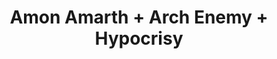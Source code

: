 ---
layout: post
category: concert
title: Amon Amarth + Arch Enemy + Hypocrisy
artists: 
- Amon Amarth
- Arch Enemy
- Hypocrisy
place: 
- Zénith
country: France
city: Paris
---